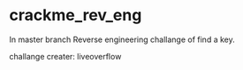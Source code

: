 # crackme_rev_eng

In master branch
Reverse engineering challange of find a key. 

challange creater: liveoverflow
